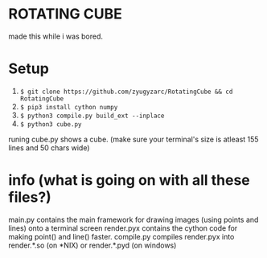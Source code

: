 # ROTATING CUBE
made this while i was bored.

# Setup
1. `$ git clone https://github.com/zyugyzarc/RotatingCube && cd RotatingCube`
2. `$ pip3 install cython numpy`
3. `$ python3 compile.py build_ext --inplace`
4. `$ python3 cube.py`

runing cube.py shows a cube. (make sure your terminal's size is atleast 155 lines and 50 chars wide)


# info (what is going on with all these files?)

main.py contains the main framework for drawing images (using points and lines) onto a terminal screen
render.pyx contains the cython code for making point() and line() faster.
compile.py compiles render.pyx into render.\*.so (on \*NIX) or render.\*.pyd (on windows)
